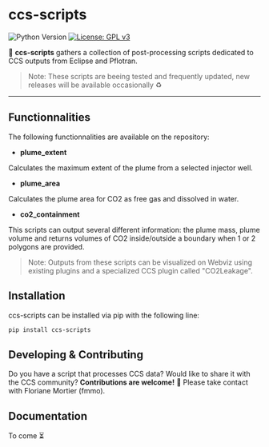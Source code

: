 # ccs-scripts

![Python Version](https://img.shields.io/badge/python-3.8%20|%203.9%20|%203.10-blue.svg)
[![License: GPL v3](https://img.shields.io/github/license/equinor/subscript)](https://www.gnu.org/licenses/gpl-3.0)

:scroll: **ccs-scripts** gathers a collection of post-processing scripts dedicated to CCS outputs from Eclipse and Pflotran.

>Note: These scripts are beeing tested and frequently updated, new releases will be available occasionally :recycle:


---
## Functionnalities

The following functionnalities are available on the repository:
- **plume_extent**
  
Calculates the maximum extent of the plume from a selected injector well. 

- **plume_area**

Calculates the plume area for CO2 as free gas and dissolved in water.

- **co2_containment**

This scripts can output several different information: the plume mass, plume volume and returns volumes of CO2 inside/outside a boundary when 1 or 2 polygons are provided. 


>Note: Outputs from these scripts can be visualized on Webviz using existing plugins and a specialized CCS plugin called "CO2Leakage".

## Installation 

ccs-scripts can be installed via pip with the following line:

```sh
pip install ccs-scripts
```

## Developing & Contributing

Do you have a script that processes CCS data? Would like to share it with the CCS community? **Contributions are welcome!** :star_struck: Please take contact with Floriane Mortier (fmmo).

## Documentation

To come :hourglass_flowing_sand:	

